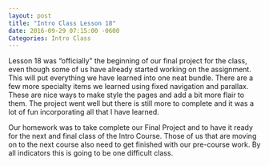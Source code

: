 ```yaml
---
layout: post
title: "Intro Class Lesson 18"
date: 2016-09-29 07:15:00 -0600
Categories: Intro Class
---
```


Lesson 18 was “officially” the beginning of our final project for the class, even though some of us have already started working on the assignment.  This will put everything we have learned into one neat bundle.  There are a few more specialty items we learned using fixed navigation and parallax.  These are nice ways to make style the pages and add a bit more flair to them. The project went well but there is still more to complete and it was a lot of fun incorporating all that I have learned.  

Our homework was to take complete our Final Project and to have it ready for the next and final class of the Intro Course. Those of us that are moving on to the next course also need to get finished with our pre-course work.  By all indicators this is going to be one difficult class.
